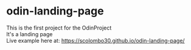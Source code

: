 # odin-landing-page
This is the first project for the OdinProject \
It's a landing page \
Live example here at: https://scolombo30.github.io/odin-landing-page/
